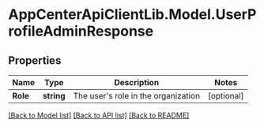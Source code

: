 # AppCenterApiClientLib.Model.UserProfileAdminResponse
## Properties

Name | Type | Description | Notes
------------ | ------------- | ------------- | -------------
**Role** | **string** | The user&#x27;s role in the organization | [optional] 

[[Back to Model list]](../README.md#documentation-for-models) [[Back to API list]](../README.md#documentation-for-api-endpoints) [[Back to README]](../README.md)

